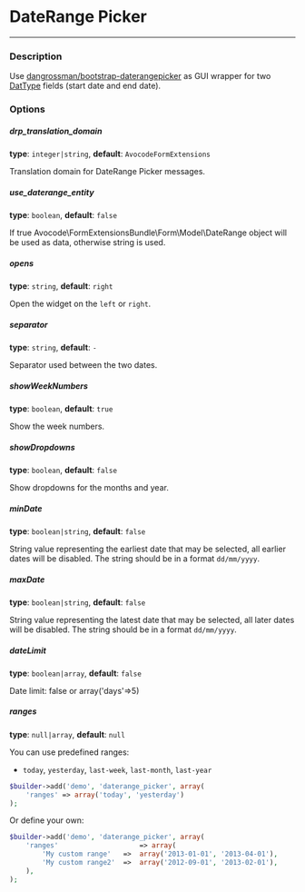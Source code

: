 # DateRange Picker
---------------------------------------

[symfony-datetype]: http://symfony.com/doc/current/reference/forms/types/date.html
[dangrossman-daterangepicker]: https://github.com/dangrossman/bootstrap-daterangepicker

### Description

Use [dangrossman/bootstrap-daterangepicker][dangrossman-daterangepicker] as GUI
wrapper for two [DatType][symfony-datetype] fields (start date and end date).

### Options

##### drp_translation_domain

**type**: `integer|string`, **default**: `AvocodeFormExtensions`

Translation domain for DateRange Picker messages.

##### use_daterange_entity

**type**: `boolean`, **default**: `false`

If true Avocode\FormExtensionsBundle\Form\Model\DateRange object will be used as data,
otherwise string is used.

##### opens

**type**: `string`, **default**: `right`

Open the widget on the `left` or `right`.

##### separator

**type**: `string`, **default**: ` - `

Separator used between the two dates.

##### showWeekNumbers

**type**: `boolean`, **default**: `true`

Show the week numbers.

##### showDropdowns

**type**: `boolean`, **default**: `false`

Show dropdowns for the months and year.

##### minDate

**type**: `boolean|string`, **default**: `false`

String value representing the earliest date that may be selected, all earlier dates will
be disabled. The string should be in a format `dd/mm/yyyy`.

##### maxDate

**type**: `boolean|string`, **default**: `false`

String value representing the latest date that may be selected, all later dates will
be disabled. The string should be in a format `dd/mm/yyyy`.

##### dateLimit

**type**: `boolean|array`, **default**: `false`

Date limit: false or array('days'=>5)

##### ranges

**type**: `null|array`, **default**: `null`

You can use predefined ranges:

* `today`, `yesterday`, `last-week`, `last-month`, `last-year`

```php
$builder->add('demo', 'daterange_picker', array(
    'ranges' => array('today', 'yesterday')
);
```

Or define your own:

```php
$builder->add('demo', 'daterange_picker', array(
    'ranges'                    => array(
        'My custom range'   =>  array('2013-01-01', '2013-04-01'),
        'My custom range2'  =>  array('2012-09-01', '2013-02-01'),
    ),
);
```